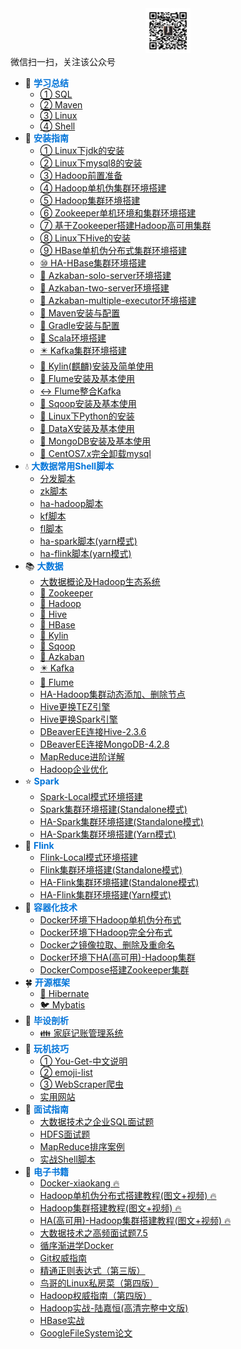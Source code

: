<div align="center"><img src="gzh.jpg" width="72" height="72" title="微信公众号:小康新鲜事儿" alt="微信公众号:小康新鲜事儿"></div>
<span class="wechat">微信扫一扫，关注该公众号</span>

- :corn: <strong><font color="#0074D9">学习总结</font></strong>
    - [① SQL](SQL/mysql)
    - [② Maven](Maven/maven)
    - [③ Linux](Linux/linux)
    - [④ Shell](Shell/shell)
- :dart: <strong><font color="#0074D9">安装指南</font></strong>
    - [① Linux下jdk的安装](Linux/jdk)
    - [② Linux下mysql8的安装](SQL/installation/CentOS7.x安装mysql8.0.19)
    - [③ Hadoop前置准备](BigData/installation/Hadoop前置准备)
    - [④ Hadoop单机伪集群环境搭建](BigData/installation/Hadoop单机环境搭建)
    - [⑤ Hadoop集群环境搭建](BigData/installation/Hadoop集群环境搭建)
    - [⑥ Zookeeper单机环境和集群环境搭建](BigData/installation/Zookeeper单机环境和集群环境搭建)
    - [⑦ 基于Zookeeper搭建Hadoop高可用集群](BigData/installation/基于Zookeeper搭建Hadoop高可用集群)
    - [⑧ Linux下Hive的安装](BigData/installation/Hive安装教程)
    - [⑨ HBase单机伪分布式集群环境搭建](BigData/installation/HBase单机伪分布式集群环境搭建)
    - [⑩ HA-HBase集群环境搭建](BigData/installation/HA-HBase集群环境搭建)
    - [:arrows_counterclockwise: Azkaban-solo-server环境搭建](BigData/installation/Azkaban-solo-server环境搭建)
    - [:arrows_counterclockwise: Azkaban-two-server环境搭建](BigData/installation/Azkaban-two-server环境搭建)
    - [:arrows_counterclockwise: Azkaban-multiple-executor环境搭建](BigData/installation/Azkaban-multiple-executor环境搭建)
    - [:rice_scene: Maven安装与配置](BigData/installation/Maven安装与配置)
    - [:crystal_ball: Gradle安装与配置](BigData/installation/Gradle安装与配置)
    - [:izakaya_lantern: Scala环境搭建](BigData/installation/Scala环境搭建)
    - [:eight_pointed_black_star: Kafka集群环境搭建](BigData/installation/Kafka集群环境搭建)
    - [:dragon_face: Kylin(麒麟)安装及简单使用](BigData/Kylin安装及简单使用)
    - [:shell: Flume安装及基本使用](BigData/Flume安装及基本使用)
    - [:left_right_arrow: Flume整合Kafka](BigData/Flume整合Kafka)
    - [:ocean: Sqoop安装及基本使用](BigData/Sqoop安装及基本使用)
    - [:snake: Linux下Python的安装](Linux/python)
    - [:wrench: DataX安装及基本使用](BigData/DataX安装及基本使用)
    - [:leaves: MongoDB安装及基本使用](BigData/MongoDB安装及基本使用)
    - [:dolphin: CentOS7.x完全卸载mysql](SQL/installation/CentOS7.x完全卸载mysql)
- :droplet: <strong><font color="#0074D9">大数据常用Shell脚本</font></strong>
    - [分发脚本](Shell/大数据常用shell脚本之分发脚本)
    - [zk脚本](Shell/大数据常用shell脚本之zk脚本)
    - [ha-hadoop脚本](Shell/大数据常用shell脚本之ha-hadoop脚本)
    - [kf脚本](Shell/大数据常用shell脚本之kf脚本)
    - [fl脚本](Shell/大数据常用shell脚本之fl脚本)
    - [ha-spark脚本(yarn模式)](Shell/大数据常用shell脚本之ha-spark脚本)
    - [ha-flink脚本(yarn模式)](Shell/大数据常用shell脚本之ha-flink脚本)
- :books: <strong><font color="#0074D9">大数据</font></strong>
    - [大数据概论及Hadoop生态系统](BigData/大数据概论及Hadoop生态系统)
    - [:construction_worker: Zookeeper](BigData/Zookeeper)
    - [:elephant: Hadoop](BigData/hadoop)
	- [:honeybee: Hive](BigData/hive) 
	- [:whale: HBase](BigData/hbase)
	- [:dragon_face: Kylin](BigData/kylin)  
	- [:ocean: Sqoop](BigData/sqoop)
	- [:arrows_counterclockwise: Azkaban](BigData/Azkaban) 
	- [:eight_pointed_black_star: Kafka](BigData/kafka)
	- [:shell: Flume](BigData/flume) 
	- [HA-Hadoop集群动态添加、删除节点](BigData/HA-Hadoop集群动态添加、删除节点)
	- [Hive更换TEZ引擎](BigData/Hive更换TEZ引擎)
	- [Hive更换Spark引擎](BigData/Hive更换Spark引擎)
	- [DBeaverEE连接Hive-2.3.6](BigData/DBeaverEE连接Hive-2.3.6)
	- [DBeaverEE连接MongoDB-4.2.8](BigData/DBeaverEE连接MongoDB-4.2.8)
	- [MapReduce进阶详解](BigData/MapReduce进阶详解)
	- [Hadoop企业优化](BigData/Hadoop企业优化)
- :star: <strong><font color="#0074D9">Spark</font></strong>
    - [Spark-Local模式环境搭建](BigData/Spark-Local模式环境搭建)
    - [Spark集群环境搭建(Standalone模式)](BigData/Spark集群环境搭建(Standalone模式))
    - [HA-Spark集群环境搭建(Standalone模式)](BigData/HA-Spark集群环境搭建(Standalone模式))
    - [HA-Spark集群环境搭建(Yarn模式)](BigData/HA-Spark集群环境搭建(Yarn模式))
- :chestnut: <strong><font color="#0074D9">Flink</font></strong>
    - [Flink-Local模式环境搭建](BigData/Flink-Local模式环境搭建)
    - [Flink集群环境搭建(Standalone模式)](BigData/Flink集群环境搭建(Standalone模式))
    - [HA-Flink集群环境搭建(Standalone模式)](BigData/HA-Flink集群环境搭建(Standalone模式))
    - [HA-Flink集群环境搭建(Yarn模式)](BigData/HA-Flink集群环境搭建(Yarn模式))
- :department_store: <strong><font color="#0074D9">容器化技术</font></strong>
    - [Docker环境下Hadoop单机伪分布式](BigData/Docker环境下Hadoop单机伪分布式)
    - [Docker环境下Hadoop完全分布式](BigData/Docker环境下Hadoop完全分布式)
    - [Docker之镜像拉取、删除及重命名](BigData/Docker之镜像拉取、删除及重命名)
    - [Docker环境下HA(高可用)-Hadoop集群](BigData/Docker环境下HA(高可用)-Hadoop集群)
    - [DockerCompose搭建Zookeeper集群](BigData/DockerCompose搭建Zookeeper集群)
- :four_leaf_clover: <strong><font color="#0074D9">开源框架</font></strong>
    - [:bear: Hibernate](Framework/hibernate)
    - [:bird: Mybatis](Framework/mybatis)
- :runner: <strong><font color="#0074D9">毕设剖析</font></strong>
    - [:family: 家庭记账管理系统](UML/plantuml)
- :iphone: <strong><font color="#0074D9">玩机技巧</font></strong>
    - [① You-Get-中文说明](Phone/you-get)
    - [② emoji-list](Phone/emoji)
    - [③ WebScraper爬虫](spider/WebScraper爬虫)
    - [实用网站](site/实用网站)
- :key: <strong><font color="#0074D9">面试指南</font></strong>
    - [大数据技术之企业SQL面试题](SQL/sql-audition)
    - [HDFS面试题](BigData/HDFS面试题)
	- [MapReduce排序案例](BigData/MapReduce排序案例)
    - [实战Shell脚本](Shell/shell-example)
- :open_book: <strong><font color="#0074D9">电子书籍</font></strong>
    - [Docker-xiaokang :fire:](Books/xiaokang)
    - [Hadoop单机伪分布式搭建教程(图文+视频) :fire:](Books/hadoop_standalone)
    - [Hadoop集群搭建教程(图文+视频) :fire:](Books/hadoop_cluster)
    - [HA(高可用)-Hadoop集群搭建教程(图文+视频) :fire:](Books/hadoop_ha)
    - [大数据技术之高频面试题7.5](Books/大数据技术之高频面试题7.5)
    - [循序渐进学Docker](Books/docker)
    - [Git权威指南](Books/git)
    - [精通正则表达式（第三版）](Books/regex)
    - [鸟哥的Linux私房菜（第四版）](Books/birds)
    - [Hadoop权威指南（第四版）](Books/hadoop01)
    - [Hadoop实战-陆嘉恒(高清完整中文版)](Books/hadoop02)
    - [HBase实战](Books/hbase)
    - [GoogleFileSystem论文](Books/gfs)